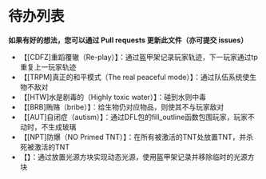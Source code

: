# 待办列表

**如果有好的想法，您可以通过 Pull requests 更新此文件（亦可提交 issues）**
<!-- 如果想提交 Pull requests 请遵循已有格式 -->
- 【[CDFZ]重蹈覆辙（Re-play）】：通过盔甲架记录玩家轨迹，下一玩家通过tp重复上一玩家轨迹
- 【[TRPM]真正的和平模式（The real peaceful mode）】：通过队伍系统使生物不敌对
- 【[HTW]水是剧毒的（Highly toxic water）】：碰到水则中毒
- 【[BRB]贿赂（bribe）】：给生物仍对应物品，则使其不与玩家敌对
- 【[AUT]自闭症（autism）】：通过DFL包的fill_outline函数包围玩家，玩家不动时，不生成玻璃
- 【[NPT]防爆（NO Primed TNT）】：在所有被激活的TNT处放置TNT，并杀死被激活的TNT
- 【】：通过放置光源方块实现动态光源，使用盔甲架记录并移除临时的光源方块
